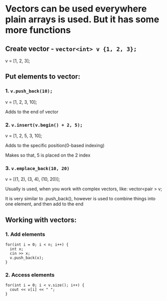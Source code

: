# Vectors can be used everywhere plain arrays is used. But it has some more functions

## Create vector - `vector<int> v {1, 2, 3};`
v = [1, 2, 3];

## Put elements to vector:
### 1. `v.push_back(10);`   
v = [1, 2, 3, 10];

Adds to the end of vector


### 2. `v.insert(v.begin() + 2, 5);`
v = [1, 2, 5, 3, 10];

Adds to the specific position(0-based indexing)

Makes so that, 5 is placed on the 2 index

### 3. `v.emplace_back(10, 20)`
v = [(1, 2), (3, 4), (10, 20)];

Usually is used, when you work with complex vectors, like: vector<pair<int> > v;

It is very similar to .push_back(), however is used to combine things into one element, and then add to the end

## Working with vectors:
### 1. Add elements
```
for(int i = 0; i < n; i++) {
  int x;
  cin >> x;
  v.push_back(x);
}
```

### 2. Access elements
```
for(int i = 0; i < v.size(); i++) {
  cout << v[i] << " ";
}
```
